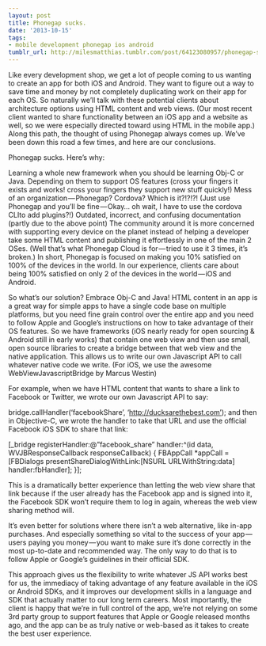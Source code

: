 ```yaml
---
layout: post
title: Phonegap sucks.
date: '2013-10-15'
tags:
- mobile development phonegap ios android
tumblr_url: http://milesmatthias.tumblr.com/post/64123080957/phonegap-sucks
---
```

Like every development shop, we get a lot of people coming to us wanting to create an app for both iOS and Android. They want to figure out a way to save time and money by not completely duplicating work on their app for each OS. So naturally we’ll talk with these potential clients about architecture options using HTML content and web views. (Our most recent client wanted to share functionality between an iOS app and a website as well, so we were especially directed toward using HTML in the mobile app.) Along this path, the thought of using Phonegap always comes up. We’ve been down this road a few times, and here are our conclusions.

Phonegap sucks. Here’s why:

Learning a whole new framework when you should be learning Obj-C or Java.
Depending on them to support OS features (cross your fingers it exists and works! cross your fingers they support new stuff quickly!)
Mess of an organization — Phonegap? Cordova? Which is it?!?!?! (Just use Phonegap and you’ll be fine — Okay… oh wait, I have to use the cordova CLIto add plugins?!)
Outdated, incorrect, and confusing documentation (partly due to the above point)
The community around it is more concerned with supporting every device on the planet instead of helping a developer take some HTML content and publishing it effortlessly in one of the main 2 OSes. (Well that’s what Phonegap Cloud is for — tried to use it 3 times, it’s broken.)
In short, Phonegap is focused on making you 10% satisfied on 100% of the devices in the world. In our experience, clients care about being 100% satisfied on only 2 of the devices in the world — iOS and Android.

So what’s our solution? Embrace Obj-C and Java! HTML content in an app is a great way for simple apps to have a single code base on multiple platforms, but you need fine grain control over the entire app and you need to follow Apple and Google’s instructions on how to take advantage of their OS features. So we have frameworks (iOS nearly ready for open sourcing & Android still in early works) that contain one web view and then use small, open source libraries to create a bridge between that web view and the native application. This allows us to write our own Javascript API to call whatever native code we write. (For iOS, we use the awesome WebViewJavascriptBridge by Marcus Westin)

For example, when we have HTML content that wants to share a link to Facebook or Twitter, we wrote our own Javascript API to say:

bridge.callHandler(‘facebookShare’, ‘http://ducksarethebest.com’);
and then in Objective-C, we wrote the handler to take that URL and use the official Facebook iOS SDK to share that link:

[_bridge registerHandler:@”facebook_share” handler:^(id data, WVJBResponseCallback responseCallback) {
FBAppCall *appCall = [FBDialogs presentShareDialogWithLink:[NSURL URLWithString:data] handler:fbHandler];
}];

This is a dramatically better experience than letting the web view share that link because if the user already has the Facebook app and is signed into it, the Facebook SDK won’t require them to log in again, whereas the web view sharing method will.

It’s even better for solutions where there isn’t a web alternative, like in-app purchases. And especially something so vital to the success of your app — users paying you money — you want to make sure it’s done correctly in the most up-to-date and recommended way. The only way to do that is to follow Apple or Google’s guidelines in their official SDK.

This approach gives us the flexibility to write whatever JS API works best for us, the immediacy of taking advantage of any feature available in the iOS or Android SDKs, and it improves our development skills in a language and SDK that actually matter to our long term careers. Most importantly, the client is happy that we’re in full control of the app, we’re not relying on some 3rd party group to support features that Apple or Google released months ago, and the app can be as truly native or web-based as it takes to create the best user experience.
